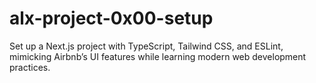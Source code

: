 # alx-project-0x00-setup
Set up a Next.js project with TypeScript, Tailwind CSS, and ESLint, mimicking Airbnb’s UI features while learning modern web development practices.

